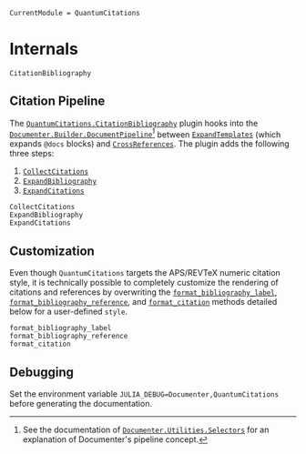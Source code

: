 ```@meta
CurrentModule = QuantumCitations
```

# Internals

```@docs
CitationBibliography
```

## Citation Pipeline

The [`QuantumCitations.CitationBibliography`](@ref) plugin hooks into the [`Documenter.Builder.DocumentPipeline`](https://documenter.juliadocs.org/stable/lib/internals/builder/#Documenter.Builder.DocumentPipeline)[^1] between [`ExpandTemplates`](https://documenter.juliadocs.org/stable/lib/internals/builder/#Documenter.Builder.ExpandTemplates) (which expands `@docs` blocks) and [`CrossReferences`](https://documenter.juliadocs.org/stable/lib/internals/builder/#Documenter.Builder.CrossReferences). The plugin adds the following three steps:

[^1]: See the documentation of [`Documenter.Utilities.Selectors`](https://documenter.juliadocs.org/stable/lib/internals/selectors/#Documenter.Utilities.Selectors) for an explanation of Documenter's pipeline concept.

1. [`CollectCitations`](@ref)
2. [`ExpandBibliography`](@ref)
3. [`ExpandCitations`](@ref)


```@docs
CollectCitations
ExpandBibliography
ExpandCitations
```

## Customization

Even though `QuantumCitations` targets the APS/REVTeX numeric citation style, it is technically possible to completely customize the rendering of citations and references by overwriting the [`format_bibliography_label`](@ref), [`format_bibliography_reference`](@ref), and [`format_citation`](@ref) methods detailed below for a user-defined `style`.

```@docs
format_bibliography_label
format_bibliography_reference
format_citation
```

## Debugging

Set the environment variable `JULIA_DEBUG=Documenter,QuantumCitations` before generating the documentation.
